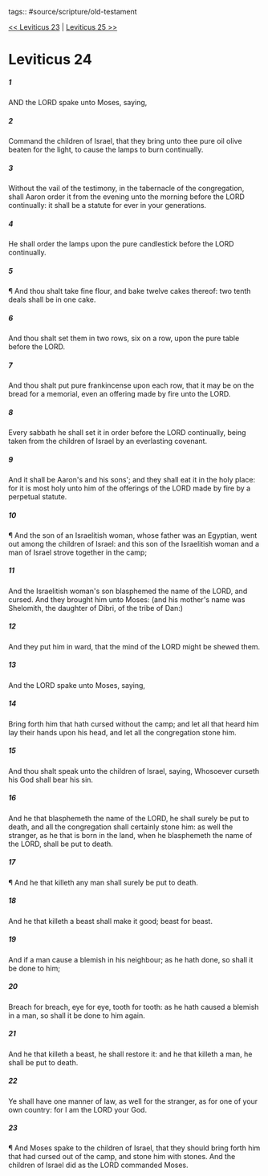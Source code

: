 tags:: #source/scripture/old-testament

[<< Leviticus 23](/old-testament/03_Leviticus/Leviticus_23.md) | [Leviticus 25 >>](/old-testament/03_Leviticus/Leviticus_25.md)

# Leviticus 24

##### 1

AND the LORD spake unto Moses, saying,

##### 2

Command the children of Israel, that they bring unto thee pure oil olive beaten for the light, to cause the lamps to burn continually.

##### 3

Without the vail of the testimony, in the tabernacle of the congregation, shall Aaron order it from the evening unto the morning before the LORD continually: it shall be a statute for ever in your generations.

##### 4

He shall order the lamps upon the pure candlestick before the LORD continually.

##### 5

¶ And thou shalt take fine flour, and bake twelve cakes thereof: two tenth deals shall be in one cake.

##### 6

And thou shalt set them in two rows, six on a row, upon the pure table before the LORD.

##### 7

And thou shalt put pure frankincense upon each row, that it may be on the bread for a memorial, even an offering made by fire unto the LORD.

##### 8

Every sabbath he shall set it in order before the LORD continually, being taken from the children of Israel by an everlasting covenant.

##### 9

And it shall be Aaron's and his sons'; and they shall eat it in the holy place: for it is most holy unto him of the offerings of the LORD made by fire by a perpetual statute.

##### 10

¶ And the son of an Israelitish woman, whose father was an Egyptian, went out among the children of Israel: and this son of the Israelitish woman and a man of Israel strove together in the camp;

##### 11

And the Israelitish woman's son blasphemed the name of the LORD, and cursed. And they brought him unto Moses: (and his mother's name was Shelomith, the daughter of Dibri, of the tribe of Dan:)

##### 12

And they put him in ward, that the mind of the LORD might be shewed them.

##### 13

And the LORD spake unto Moses, saying,

##### 14

Bring forth him that hath cursed without the camp; and let all that heard him lay their hands upon his head, and let all the congregation stone him.

##### 15

And thou shalt speak unto the children of Israel, saying, Whosoever curseth his God shall bear his sin.

##### 16

And he that blasphemeth the name of the LORD, he shall surely be put to death, and all the congregation shall certainly stone him: as well the stranger, as he that is born in the land, when he blasphemeth the name of the LORD, shall be put to death.

##### 17

¶ And he that killeth any man shall surely be put to death.

##### 18

And he that killeth a beast shall make it good; beast for beast.

##### 19

And if a man cause a blemish in his neighbour; as he hath done, so shall it be done to him;

##### 20

Breach for breach, eye for eye, tooth for tooth: as he hath caused a blemish in a man, so shall it be done to him again.

##### 21

And he that killeth a beast, he shall restore it: and he that killeth a man, he shall be put to death.

##### 22

Ye shall have one manner of law, as well for the stranger, as for one of your own country: for I am the LORD your God.

##### 23

¶ And Moses spake to the children of Israel, that they should bring forth him that had cursed out of the camp, and stone him with stones. And the children of Israel did as the LORD commanded Moses.
